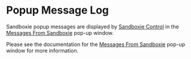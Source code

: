# Popup Message Log

Sandboxie popup messages are displayed by [Sandboxie Control](SP_SBControl.md) in the [Messages From Sandboxie](MessagesFromSandboxie.md) pop-up window.

Please see the documentation for the [Messages From Sandboxie](MessagesFromSandboxie.md) pop-up window for more information.
